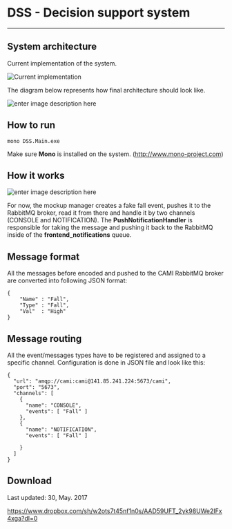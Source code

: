 DSS -  Decision support system
===================
----------
System architecture
-------------
Current implementation of the system. 

![Current implementation](https://photos-2.dropbox.com/t/2/AABF1-2wsqeE4haSZJU5pB9Cim6u9QOGwx3_ENVWJ0wqoA/12/642852589/png/32x32/1/_/1/2/CAMI%20-%20Current%20implementation%20diagram.png/EI_vjZwFGBQgAigC/ePZru_AIbKywtcoiGVRhr8KUuO0_ujB1NUgsOd9sVrA?size=2048x1536&size_mode=3)

The diagram below represents how final architecture should look like.

![enter image description here](https://photos-1.dropbox.com/t/2/AADX56m8fTTC5HF6S3lDssU2c3amnSHyiJAO-1uEKFRUkQ/12/642852589/png/32x32/1/_/1/2/Message%20router%20DSS-3.png/EI_vjZwFGBUgAigC/9ADFdhOjrQ0kZpSXu6-f4MjA130tbFDqjQt7X3n6GJY?size=2048x1536&size_mode=3)

How to run
-------------
```
mono DSS.Main.exe
```
Make sure **Mono** is installed on the system. (http://www.mono-project.com) 

How it works
-------------

![enter image description here](https://photos-5.dropbox.com/t/2/AAC0ysbZOBsgxV5Zw3sEU-bm-jm4uhgQzUhOa-QjPKNqxA/12/642852589/png/32x32/1/_/1/2/Screen%20Shot%202017-05-30%20at%2018.26.14.png/EI_vjZwFGAsgAigC/WhuroQlQetcAZYKJGBi9e5RruMAIC2JCchiEQweXz_s?size=2048x1536&size_mode=3)


For now,  the mockup manager creates a fake fall event, pushes it to the RabbitMQ broker,  read it from there and handle it by two channels (CONSOLE and NOTIFICATION). The **PushNotificationHandler** is responsible for taking the message and pushing it back to the RabbitMQ inside of the **frontend_notifications** queue.

Message format
-------------
All the messages before encoded and pushed to the CAMI RabbitMQ broker are converted into following JSON format:  
```
{ 
	"Name" : "Fall",
	"Type" : "Fall",
	"Val"  : "High"
}
```


Message routing
-------------
All the event/messages types have to be registered and assigned to a specific channel.  Configuration is done in JSON file and look like this:

```
{
  "url": "amqp://cami:cami@141.85.241.224:5673/cami",
  "port": "5673",
  "channels": [
    {
      "name": "CONSOLE",
      "events": [ "Fall" ]
    },
    {
      "name": "NOTIFICATION",
      "events": [ "Fall" ]

    }
  ]
}

```


Download
-------------
Last updated: 30, May. 2017

https://www.dropbox.com/sh/w2ots7t45nf1n0s/AAD59UFT_2yk98UWe2IFx4xga?dl=0 










































































































































































































































































































































































































































































































 
